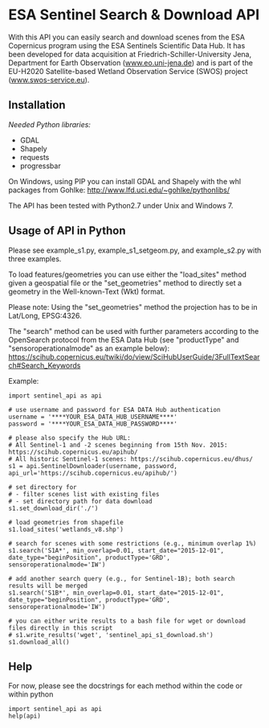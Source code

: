ESA Sentinel Search & Download API
=====

With this API you can easily search and download scenes from the ESA Copernicus program using the ESA Sentinels Scientific Data Hub. It has been developed for data acquisition at Friedrich-Schiller-University Jena, Department for Earth Observation (www.eo.uni-jena.de) and is part of the EU-H2020 Satellite-based Wetland Observation Service (SWOS) project (www.swos-service.eu). 

Installation
-----------
*Needed Python libraries:*
* GDAL
* Shapely
* requests
* progressbar

On Windows, using PIP you can install GDAL and Shapely with the whl packages from Gohlke:
http://www.lfd.uci.edu/~gohlke/pythonlibs/

The API has been tested with Python2.7 under Unix and Windows 7.

Usage of API in Python
-----------
Please see example_s1.py, example_s1_setgeom.py, and example_s2.py with three examples. 

To load features/geometries you can use either the "load_sites" method given a geospatial file or the "set_geometries" method to directly set a geometry in the Well-known-Text (Wkt) format. 
 
Please note: Using the "set_geometries" method the projection has to be in Lat/Long, EPSG:4326. 

The "search" method can be used with further parameters according to the OpenSearch protocol from the ESA Data Hub (see "productType" and "sensoroperationalmode" as an example below): 
https://scihub.copernicus.eu/twiki/do/view/SciHubUserGuide/3FullTextSearch#Search_Keywords

Example:

    import sentinel_api as api
    
    # use username and password for ESA DATA Hub authentication
    username = '****YOUR_ESA_DATA_HUB_USERNAME****'
    password = '****YOUR_ESA_DATA_HUB_PASSWORD****'
    
    # please also specify the Hub URL:
    # All Sentinel-1 and -2 scenes beginning from 15th Nov. 2015: https://scihub.copernicus.eu/apihub/
    # All historic Sentinel-1 scenes: https://scihub.copernicus.eu/dhus/
    s1 = api.SentinelDownloader(username, password, api_url='https://scihub.copernicus.eu/apihub/')
    
    # set directory for
    # - filter scenes list with existing files
    # - set directory path for data download
    s1.set_download_dir('./')
    
    # load geometries from shapefile
    s1.load_sites('wetlands_v8.shp')
    
    # search for scenes with some restrictions (e.g., minimum overlap 1%)
    s1.search('S1A*', min_overlap=0.01, start_date="2015-12-01", date_type="beginPosition", productType='GRD', sensoroperationalmode='IW')

    # add another search query (e.g., for Sentinel-1B); both search results will be merged
    s1.search('S1B*', min_overlap=0.01, start_date="2015-12-01", date_type="beginPosition", productType='GRD', sensoroperationalmode='IW')
    
    # you can either write results to a bash file for wget or download files directly in this script
    # s1.write_results('wget', 'sentinel_api_s1_download.sh')
    s1.download_all()

Help
-----------
For now, please see the docstrings for each method within the code or within python
 
    import sentinel_api as api
    help(api)
